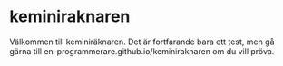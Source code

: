# keminiraknaren
Välkommen till keminiräknaren. Det är fortfarande bara ett test, men gå gärna till en-programmerare.github.io/keminiraknaren om du vill pröva.
